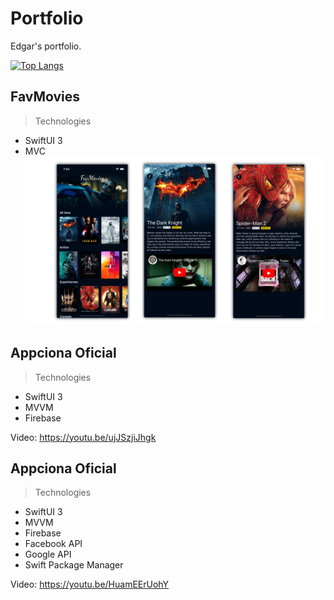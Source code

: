 # Portfolio
Edgar's portfolio.

[![Top Langs](https://github-readme-stats.vercel.app/api/top-langs/?username=edsov&layout=compact&theme=vision-friendly-dark)](https://github.com/anuraghazra/github-readme-stats)

## FavMovies
> Technologies
- SwiftUI 3
- MVC
![My Image](FavMovies.png)

## Appciona Oficial
> Technologies
- SwiftUI 3
- MVVM
- Firebase

Video: https://youtu.be/ujJSzjiJhgk

## Appciona Oficial
> Technologies
- SwiftUI 3
- MVVM
- Firebase
- Facebook API
- Google API
- Swift Package Manager

Video: https://youtu.be/HuamEErUohY
